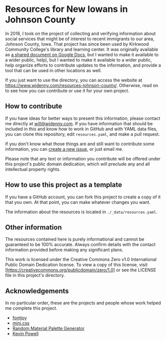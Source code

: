 # Resources for New Iowans in Johnson County

In 2016, I took on the project of collecting and verifying information about
social services that might be of interest to recent immigrants to our area,
Johnson County, Iowa. That project has since been used by Kirkwood Community College's
library and learning center. It was originally available as [a shared document on
Google
Docs](https://docs.google.com/document/d/1EjUjH2K3kxGGxW24Bo98vRCNDxFYLBHk60y_asuiR3I/edit#heading=h.eg9f677utci3), but I wanted to make it available to a wider public, help), but I wanted to make it available to a wider public, help
organize efforts to contribute updates to the information, and provide a tool
that can be used in other locations as well.

If you just want to use the directory, you can access the website at
https://www.wjdenny.com/resources-johnson-county/. Otherwise, read on to see how
you can contribute or use it for your own project.

## How to contribute
If you have ideas for better ways to present this information, please contact
me directly at <will@wjdenny.com>. If you have information that should be
included in this and know how to work in GitHub and with YAML data files, you
can clone this repository, edit `resources.yaml`, and make a pull request.

If you don't know what those things are and still want to contribute some
information, you can [create a new
issue](https://github.com/wjdenny/resources-johnson-county/issues/new/choose),
or just email me.

Please note that any text or information you contribute will be offered under
this project's public domain dedication, which will preclude any and all
intellectual property rights.

## How to use this project as a template
If you have a GitHub account, you can fork this project to create a copy of it
that you own. At that point, you can make whatever changes you want.

The information about the resources is located in `./_data/resources.yaml`.

## Other information
The resources contained here is purely informational and cannot be guaranteed
to be 100% accurate. Always confirm details with the contact information
provided before making any significant plans.

This work is licensed under the Creative Commons Zero v1.0 International Public
Domain Dedication license. To view a copy of this license, visit
[https://creativecommons.org/publicdomain/zero/1.0] or see the LICENSE file in
this project's directory.

## Acknowledgements
In no particular order, these are the projects and people whose work helped me
complete this project.

* [fontjoy](https://fontjoy.com/)
* [mini.css](https://minicss.org/)
* [Random Material Palette Generator](https://www.threebu.it/random-material-palette/)
* [Kevin Powell](https://www.youtube.com/watch?v=bn-DQCifeQQ)
